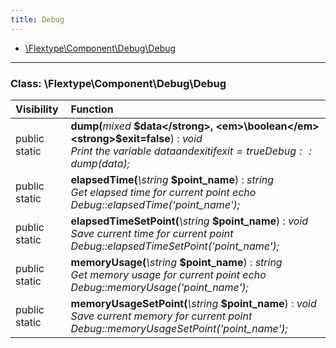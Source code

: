 ```yaml
---
title: Debug
---
```


- [\Flextype\Component\Debug\Debug](#class-flextypecomponentdebugdebug)

<hr /><a id="class-flextypecomponentdebugdebug"></a>

### Class: \Flextype\Component\Debug\Debug

| Visibility    | Function                                                                                                                                                                                                            |
|:------------- |:------------------------------------------------------------------------------------------------------------------------------------------------------------------------------------------------------------------- |
| public static | <strong>dump(</strong><em>mixed</em> <strong>$data</strong>, <em>\boolean</em> <strong>$exit=false</strong>)</strong> : <em>void</em><br /><em>Print the variable $data and exit if exit = true Debug::dump($data);</em> |
| public static | <strong>elapsedTime(</strong><em>\string</em> <strong>$point_name</strong>)</strong> : <em>string</em><br /><em>Get elapsed time for current point echo Debug::elapsedTime('point_name');</em>                                                 |
| public static | <strong>elapsedTimeSetPoint(</strong><em>\string</em> <strong>$point_name</strong>)</strong> : <em>void</em><br /><em>Save current time for current point Debug::elapsedTimeSetPoint('point_name');</em>                                               |
| public static | <strong>memoryUsage(</strong><em>\string</em> <strong>$point_name</strong>)</strong> : <em>string</em><br /><em>Get memory usage for current point echo Debug::memoryUsage('point_name');</em>                                               |
| public static | <strong>memoryUsageSetPoint(</strong><em>\string</em> <strong>$point_name</strong>)</strong> : <em>void</em><br /><em>Save current memory for current point Debug::memoryUsageSetPoint('point_name');</em>                                               |
